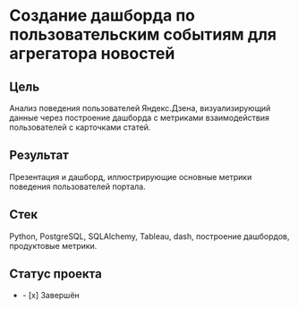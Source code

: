 # Создание дашборда по пользовательским событиям для агрегатора новостей
## Цель
Анализ поведения пользователей Яндекс.Дзена, визуализирующий данные через построение дашборда с метриками взаимодействия пользователей с карточками статей.
## Результат
Презентация и дашборд, иллюстрирующие основные метрики поведения пользователей портала.
## Стек
Python, PostgreSQL, SQLAlchemy, Tableau, dash, построение дашбордов, продуктовые метрики.
## Статус проекта
<ul><li>- [x] Завершён</li>
